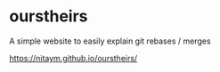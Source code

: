 # ourstheirs
 
A simple website to easily explain git rebases / merges

https://nitaym.github.io/ourstheirs/
